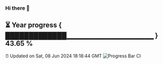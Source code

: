 ### Hi there 👋
⏳ Year progress { █████████████▁▁▁▁▁▁▁▁▁▁▁▁▁▁▁▁▁ } 43.65 %
---
⏰ Updated on Sat, 08 Jun 2024 18:18:44 GMT
![Progress Bar CI](https://github.com/liununu/liununu/workflows/Progress%20Bar%20CI/badge.svg)

